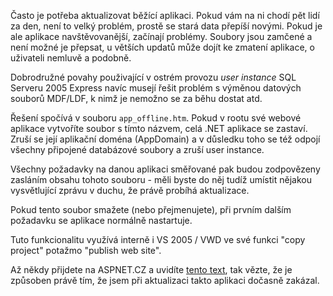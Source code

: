 <!-- dcterms:identifier = aspnetcz#77 -->
<!-- dcterms:title = Tajemství souboru app_offline.htm - snadný upgrade aplikací v ASP.NET 2.0 -->
<!-- dcterms:abstract = Jak snadno aktualizovat ASP.NET aplikaci, včetně výměny SQL Express databází? Použijte jednoduchý trik se souborem app_offline.htm -->
<!-- np9:categoryId = 1 -->
<!-- x4w:category = Tipy, triky -->
<!-- np9:authorId = 1 -->
<!-- np9:authorEmail = michal.valasek@altairis.cz -->
<!-- dcterms:creator = Michal Altair Valášek -->
<!-- dcterms:created = 2006-02-23T00:46:27.777+01:00 -->
<!-- dcterms:dateAccepted = 2006-02-23T00:46:27.777+01:00 -->

Často je potřeba aktualizovat běžící aplikaci. Pokud vám na ni chodí pět lidí za den, není to velký problém, prostě se stará data přepíší novými. Pokud je ale aplikace navštěvovanější, začínají problémy. Soubory jsou zamčené a není možné je přepsat, u větších updatů může dojít ke zmatení aplikace, o uživateli nemluvě a podobně.

Dobrodružné povahy použivající v ostrém provozu *user instance* SQL Serveru 2005 Express navíc musejí řešit problém s výměnou datových souborů MDF/LDF, k nimž je nemožno se za běhu dostat atd.

Řešení spočívá v souboru `app_offline.htm`. Pokud v rootu své webové aplikace vytvoříte soubor s tímto názvem, celá .NET aplikace se zastaví. Zruší se její aplikační doména (AppDomain) a v důsledku toho se též odpojí všechny připojené databázové soubory a zruší user instance.

Všechny požadavky na danou aplikaci směřované pak budou zodpovězeny zasláním obsahu tohoto souboru - měli byste do něj tudíž umístit nějakou vysvětlující zprávu v duchu, že právě probíhá aktualizace.

Pokud tento soubor smažete (nebo přejmenujete), při prvním dalším požadavku se aplikace normálně nastartuje.

Tuto funkcionalitu využívá interně i VS 2005 / VWD ve své funkci "copy project" potažmo "publish web site".

Až někdy přijdete na ASPNET.CZ a uvidíte [tento text](/_app_offline.htm), tak vězte, že je způsoben právě tím, že jsem při aktualizaci takto aplikaci dočasně zakázal.
